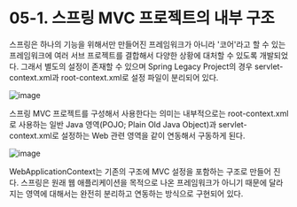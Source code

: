 # 05-1. 스프링 MVC 프로젝트의 내부 구조
스프링은 하나의 기능을 위해서만 만들어진 프레임워크가 아니라 '코어'라고 할 수 있는 프레임워크에
여러 서브 프로젝트를 결합해서 다양한 상황에 대처할 수 있도록 개발되었다.
그래서 별도의 설정이 존재할 수 있으며 Spring Legacy Project의 경우 servlet-context.xml과 root-context.xml로 설정 파일이 분리되어 있다.

![image](https://github.com/GYUNGAEEEE/Spring/assets/158580466/891166b4-56ef-4452-97fa-c7c81f28eac1)

스프링 MVC 프로젝트를 구성해서 사용한다는 의미는 내부적으로는
root-context.xml로 사용하는 일반 Java 영역(POJO; Plain Old Java Object)과 servlet-context.xml로 설정하는 Web 관련 영역을 같이 연동해서 구동하게 된다.

![image](https://github.com/GYUNGAEEEE/Spring/assets/158580466/6276b9c8-eea1-4939-94bf-3f22d8804751)

WebApplicationContext는 기존의 구조에 MVC 설정을 포함하는 구조로 만들어 진다.
스프링은 원래 웹 애플리케이션을 목적으로 나온 프레임워크가 아니기 때문에 달라지는 영역에 대해서는 완전히 분리하고 연동하는 방식으로 구현되어 있다. 
